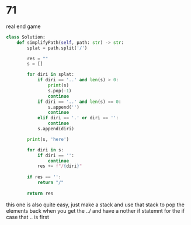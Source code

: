 # 71

real end game


```py
class Solution:
    def simplifyPath(self, path: str) -> str:
        splat = path.split('/')

        res = ""
        s = []

        for diri in splat:
            if diri == '..' and len(s) > 0: 
                print(s)
                s.pop(-1)
                continue
            if diri == '..' and len(s) == 0:
                s.append('')
                continue
            elif diri == '.' or diri == '':
                continue
            s.append(diri)

        print(s, 'here')

        for diri in s:
            if diri == '':
                continue
            res += f"/{diri}"
        
        if res == '':
            return "/"
        
        return res
```

this one is also quite easy, just make a stack and use that stack to pop the elements back when you get the ../
and have a nother if statemnt for the if case that .. is first 
